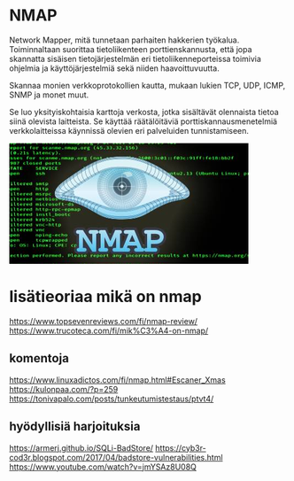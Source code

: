 # NMAP

Network Mapper, mitä tunnetaan parhaiten hakkerien työkalua. Toiminnaltaan suorittaa tietoliikenteen porttienskannusta, että jopa skannatta sisäisen  tietojärjestelmän eri tietoliikenneporteissa toimivia ohjelmia ja käyttöjärjestelmiä sekä niiden haavoittuvuutta. 

Skannaa monien verkkoprotokollien kautta, mukaan lukien TCP, UDP, ICMP, SNMP ja monet muut.

Se luo yksityiskohtaisia ​​karttoja verkosta, jotka sisältävät olennaista tietoa siinä olevista laitteista.
Se käyttää räätälöitäviä porttiskannausmenetelmiä verkkolaitteissa käynnissä olevien eri palveluiden tunnistamiseen.

![Alt text](images/nmap-1.PNG)


# lisätieoriaa mikä on nmap

https://www.topsevenreviews.com/fi/nmap-review/ <br>
https://www.trucoteca.com/fi/mik%C3%A4-on-nmap/ <br>

## komentoja 

https://www.linuxadictos.com/fi/nmap.html#Escaner_Xmas
https://kulonpaa.com/?p=259
https://tonivapalo.com/posts/tunkeutumistestaus/ptvt4/

## hyödyllisiä harjoituksia

https://armerj.github.io/SQLi-BadStore/
https://cyb3r-cod3r.blogspot.com/2017/04/badstore-vulnerabilities.html
https://www.youtube.com/watch?v=jmYSAz8U08Q



